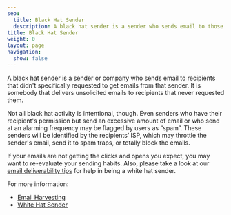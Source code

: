 ```yaml
---
seo:
  title: Black Hat Sender
  description: A black hat sender is a sender who sends email to those recipients who have not given them express permission to do so.
title: Black Hat Sender
weight: 0
layout: page
navigation:
  show: false
---
```


A black hat sender is a sender or company who sends email to recipients that didn't specifically requested to get emails from that sender. It is somebody that delivers unsolicited emails to recipients that never requested them.

Not all black hat activity is intentional, though. Even senders who have their recipient's permission but send an excessive amount of email or who send at an alarming frequency may be flagged by users as “spam”. These senders will be identified by the recipients’ ISP, which may throttle the sender's email, send it to spam traps, or totally block the emails.

If your emails are not getting the clicks and opens you expect, you may want to re-evaluate your sending habits. Also, please take a look at our [email deliverability tips]({{root_url}}/help-support/sending-email/email-deliverability.html) for help in being a white hat sender.

For more information:

* [Email Harvesting]({{root_url}}/glossary/email-harvesting.html)
* [White Hat Sender]({{root_url}}/glossary/white-hat-sender.html)
